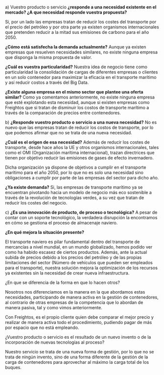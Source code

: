 a) Vuestro producto o servicio **¿responde a una necesidad existente en el mercado? ¿A que necesidad responde vuestra propuesta?** 

Si, por un lado las empresas tratan de reducir los costes del transporte por el precio del petróleo y por otra parte ya existen organismos internacionales que pretenden reducir a la mitad sus emisiones de carbono para el año 2050. 

**¿Cómo está satisfecha la demanda actualmente?**
Aunque ya existen empresas que resuelven necesidades similares, no existe ninguna empresa que disponga la misma propuesta de valor.

**¿Cuál es vuestra particularidad?**
Nuestra idea de negocio tiene como particularidad la consolidación de cargas de diferentes empresas o clientes en un solo contenedor para maximizar la eficacia en el transporte marítimo y así reducir costos a través del Big Data. 

**¿Existe alguna empresa en el mismo sector que plantee una oferta similar?**
Como ya comentamos anteriormente, no existe ninguna empresa que esté explotando esta necesidad, aunque si existen empresas como Freightos que si tratan de disminuir los costos de transporte marítimo a través de la comparación de precios entre contenedores.

b) **¿Responde vuestro producto o servicio a una nueva necesidad?**
No es nuevo que las empresas tratan de reducir los costos de transporte, por lo que podemos afirmar que no se trata de una nueva necesidad.  

**¿Cuál es el origen de esa necesidad?**
Además de reducir los costes de transporte, desde hace años la UE y otros organismos internacionales, tales como el OMI (Organización marítima internacional), trazan directrices que tienen por objetivo reducir las emisiones de gases de efecto invernadero.

Dicha organización ya dispone de objetivos a cumplir en el transporte marítimo para el año 2050, por lo que no es solo una necesidad sino obligaciones a cumplir por parte de las empresas del sector para dicho año.

**¿Ya existe demanda?**
Si, las empresas de transporte marítimo ya se encuentran pivotando hacia un modelo de negocio más eco sostenible a través de la revolución de tecnologías verdes, a su vez que tratan de reducir los costes del negocio.

c) **¿Es una innovación de producto, de proceso o tecnológica?** A pesar de contar con un soporte tecnológico, la verdadera disrupción la encontramos en cómo se gestiona el proceso de almacenaje naviero.

**¿En qué mejora la situación presente?** 

El transporte naviero es pilar fundamental dentro del transporte de mercancías a nivel mundial, en un mundo globalizado, hemos podido ver como ha habido escasez de ciertos productos. Además, ante la actual subida de precios debido a los precios del petróleo y de las propias limitaciones del sector (Número de vehículos que pueden ser empleados para el transporte), nuestra solución mejora la optimización de los recursos ya existentes sin la necesidad de crear nueva infraestructura.

¿En que se diferencia de la forma en que lo hacen otros? 

Nosotros nos diferenciamos en la manera en la que abordamos estas necesidades, participando de manera activa en la gestión de contenedores, al contrario de otras empresas de la competencia que lo abordan de manera pasiva, tal y como vimos anteriormente.

Con Freightos, es el propio cliente quien debe comparar el mejor precio y realizar de manera activa todo el procedimiento, pudiendo pagar de más por espacio que no está empleando.

¿Vuestro producto o servicio es el resultado de un nuevo invento o de la incorporación de nuevas tecnologías al proceso?

Nuestro servicio se trata de una nueva forma de gestión, por lo que no se trata de ningún invento, sino de una forma diferente de la gestión de la carga de contenedores para aprovechar al máximo la carga total de los buques.